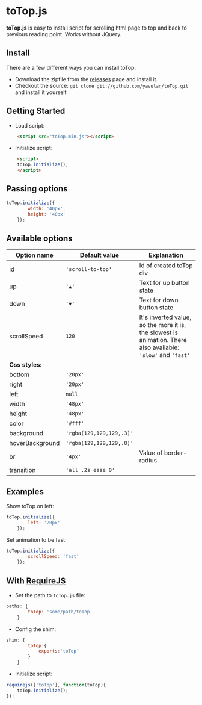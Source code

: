 # toTop.js

**toTop.js** is easy to install script for scrolling html page to top and back to previous reading point. Works without JQuery.

## Install
There are a few different ways you can install toTop:

* Download the zipfile from the [releases](https://github.com/yavulan/toTop/releases) page and install it. 
* Checkout the source: `git clone git://github.com/yavulan/toTop.git` and install it yourself.
   
## Getting Started
* Load script:
```HTML
    <script src="toTop.min.js"></script>
```

* Initialize script:

```HTML
    <script>
    toTop.initialize();
    </script>
```

## Passing options

```JavaScript
toTop.initialize({
        width: '40px',
        height: '40px'
    });
```


## Available options

| Option name | Default value  | Explanation |
| ------- |------------| ------------|
| id     | `'scroll-to-top'` | Id of created toTop div |
| up    | `'▲'`       |   Text for up button state |
| down | `'▼'`        |    Text for down button state  |
| scrollSpeed | `120`        |  It's inverted value, so the more it is, the slowest is animation. There also available: `'slow'` and `'fast'` |
| **Css styles:**      |
| bottom | `'20px'`        |    |
| right | `'20px'`        |    |
| left | `null`       |    |
| width | `'48px'`        |    |
| height | `'48px'`      |     |
| color | `'#fff'`       |    |
| background | `'rgba(129,129,129,.3)'`        |    |
| hoverBackground | `'rgba(129,129,129,.8)'`        |    |
| br             | `'4px'`      |   Value of border-radius |
| transition | `'all .2s ease 0'`       |    |


## Examples

Show toTop on left:

```JavaScript
toTop.initialize({
        left: '20px'
    });
```

Set animation to be fast:

```JavaScript
toTop.initialize({
        scrollSpeed: 'fast'
    });
```

## With [RequireJS](https://github.com/jrburke/requirejs)

* Set the path to `toTop.js` file:
```JavaScript
paths: {
        toTop: 'some/path/toTop'
    }
```

* Config the shim:

```JavaScript
shim: {
        toTop:{
            exports:'toTop'
        }
    }
```

* Initialize script:

```JavaScript
requirejs(['toTop'], function(toTop){
    toTop.initialize();
});
```
